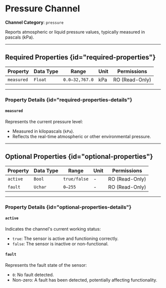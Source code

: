 # Pressure Channel

**Channel Category**: `pressure`

Reports atmospheric or liquid pressure values, typically measured in pascals (kPa).

---

## Required Properties {id="required-properties"}

| **Property** | **Data Type** | **Range**      | **Unit** | **Permissions** |
|--------------|---------------|----------------|----------|-----------------|
| `measured`   | `Float`       | `0.0–32,767.0` | kPa      | RO (Read-Only)  |

---

### Property Details {id="required-properties-details"}

#### `measured`

Represents the current pressure level:

- Measured in kilopascals (`kPa`).
- Reflects the real-time atmospheric or other environmental pressure.

---

## Optional Properties {id="optional-properties"}

| **Property** | **Data Type** | **Range**    | **Unit** | **Permissions** |
|--------------|---------------|--------------|----------|-----------------|
| `active`     | `Bool`        | `true/false` | -        | RO (Read-Only)  |
| `fault`      | `Uchar`       | `0–255`      | -        | RO (Read-Only)  |

---

### Property Details {id="optional-properties-details"}

#### `active`

Indicates the channel's current working status:

- `true`: The sensor is active and functioning correctly.
- `false`: The sensor is inactive or non-functional.

#### `fault`

Represents the fault state of the sensor:

- `0`: No fault detected.
- Non-zero: A fault has been detected, potentially affecting functionality.
